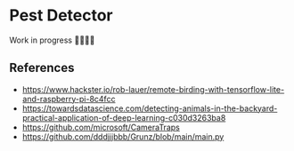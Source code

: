 # Pest Detector

Work in progress 👷‍♂️👷‍♀️

## References

* https://www.hackster.io/rob-lauer/remote-birding-with-tensorflow-lite-and-raspberry-pi-8c4fcc
* https://towardsdatascience.com/detecting-animals-in-the-backyard-practical-application-of-deep-learning-c030d3263ba8
* https://github.com/microsoft/CameraTraps
* https://github.com/dddjjjbbb/Grunz/blob/main/main.py